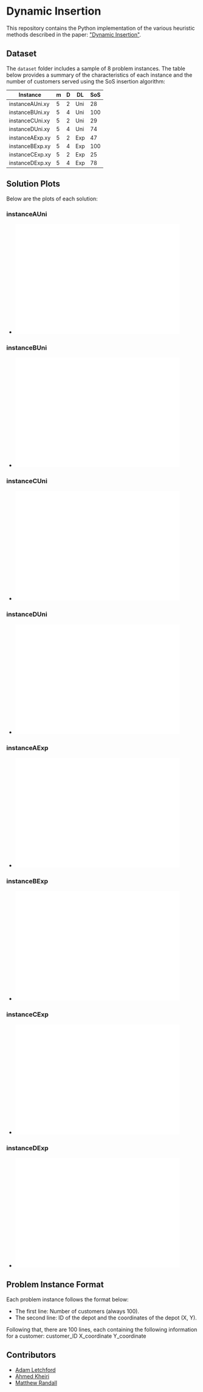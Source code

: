 # Dynamic Insertion

This repository contains the Python implementation of the various heuristic methods described in the paper: ["Dynamic Insertion"](https://www.lancaster.ac.uk/staff/letchfoa/articles/dynamic-insertion.pdf).

## Dataset

The `dataset` folder includes a sample of 8 problem instances. The table below provides a summary of the characteristics of each instance and the number of customers served using the SoS insertion algorithm:

| Instance         | m   | D   | DL  | SoS |
|------------------|-----|-----|-----|-----|
| instanceAUni.xy  | 5   | 2   | Uni | 28  |
| instanceBUni.xy  | 5   | 4   | Uni | 100 |
| instanceCUni.xy  | 5   | 2   | Uni | 29  |
| instanceDUni.xy  | 5   | 4   | Uni | 74  |
| instanceAExp.xy  | 5   | 2   | Exp | 47  |
| instanceBExp.xy  | 5   | 4   | Exp | 100 |
| instanceCExp.xy  | 5   | 2   | Exp | 25  |
| instanceDExp.xy  | 5   | 4   | Exp | 78  |

## Solution Plots

Below are the plots of each solution:

### instanceAUni

- ![instanceAUni.png](plots/instanceAUni.png)

### instanceBUni

- ![instanceBUni.png](plots/instanceBUni.png)

### instanceCUni

- ![instanceCUni.png](plots/instanceCUni.png)

### instanceDUni

- ![instanceDUni.png](plots/instanceDUni.png)

### instanceAExp

- ![instanceAExp.png](plots/instanceAExp.png)

### instanceBExp

- ![instanceBExp.png](plots/instanceBExp.png)

### instanceCExp

- ![instanceCExp.png](plots/instanceCExp.png)

### instanceDExp

- ![instanceDExp.png](plots/instanceDExp.png)

## Problem Instance Format

Each problem instance follows the format below:

- The first line: Number of customers (always 100).
- The second line: ID of the depot and the coordinates of the depot (X, Y).

Following that, there are 100 lines, each containing the following information for a customer: customer_ID X_coordinate Y_coordinate


## Contributors

- [Adam Letchford](https://www.lancaster.ac.uk/staff/letchfoa/)
- [Ahmed Kheiri](https://ahmedkheiri.github.io/)
- [Matthew Randall](https://www.lancaster.ac.uk/stor-i-student-sites/matthew-randall/)